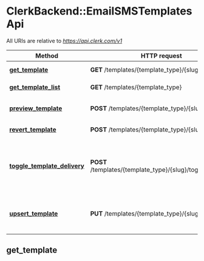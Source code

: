 # ClerkBackend::EmailSMSTemplatesApi

All URIs are relative to *https://api.clerk.com/v1*

| Method | HTTP request | Description |
| ------ | ------------ | ----------- |
| [**get_template**](EmailSMSTemplatesApi.md#get_template) | **GET** /templates/{template_type}/{slug} | Retrieve a template |
| [**get_template_list**](EmailSMSTemplatesApi.md#get_template_list) | **GET** /templates/{template_type} | List all templates |
| [**preview_template**](EmailSMSTemplatesApi.md#preview_template) | **POST** /templates/{template_type}/{slug}/preview | Preview changes to a template |
| [**revert_template**](EmailSMSTemplatesApi.md#revert_template) | **POST** /templates/{template_type}/{slug}/revert | Revert a template |
| [**toggle_template_delivery**](EmailSMSTemplatesApi.md#toggle_template_delivery) | **POST** /templates/{template_type}/{slug}/toggle_delivery | Toggle the delivery by Clerk for a template of a given type and slug |
| [**upsert_template**](EmailSMSTemplatesApi.md#upsert_template) | **PUT** /templates/{template_type}/{slug} | Update a template for a given type and slug |


## get_template

> <Template> get_template(template_type, slug)

Retrieve a template

Returns the details of a template

### Examples

```ruby
require 'time'
require 'clerk-sdk-ruby-backend'
# setup authorization
ClerkBackend.configure do |config|
  # Configure Bearer authorization (sk_<environment>_<secret value>): bearerAuth
  config.access_token = 'YOUR_BEARER_TOKEN'
end

api_instance = ClerkBackend::EmailSMSTemplatesApi.new
template_type = 'email' # String | The type of templates to retrieve (email or SMS)
slug = 'slug_example' # String | The slug (i.e. machine-friendly name) of the template to retrieve

begin
  # Retrieve a template
  result = api_instance.get_template(template_type, slug)
  p result
rescue ClerkBackend::ApiError => e
  puts "Error when calling EmailSMSTemplatesApi->get_template: #{e}"
end
```

#### Using the get_template_with_http_info variant

This returns an Array which contains the response data, status code and headers.

> <Array(<Template>, Integer, Hash)> get_template_with_http_info(template_type, slug)

```ruby
begin
  # Retrieve a template
  data, status_code, headers = api_instance.get_template_with_http_info(template_type, slug)
  p status_code # => 2xx
  p headers # => { ... }
  p data # => <Template>
rescue ClerkBackend::ApiError => e
  puts "Error when calling EmailSMSTemplatesApi->get_template_with_http_info: #{e}"
end
```

### Parameters

| Name | Type | Description | Notes |
| ---- | ---- | ----------- | ----- |
| **template_type** | **String** | The type of templates to retrieve (email or SMS) |  |
| **slug** | **String** | The slug (i.e. machine-friendly name) of the template to retrieve |  |

### Return type

[**Template**](Template.md)

### Authorization

[bearerAuth](../README.md#bearerAuth)

### HTTP request headers

- **Content-Type**: Not defined
- **Accept**: application/json


## get_template_list

> <Array<Template>> get_template_list(template_type)

List all templates

Returns a list of all templates. The templates are returned sorted by position.

### Examples

```ruby
require 'time'
require 'clerk-sdk-ruby-backend'
# setup authorization
ClerkBackend.configure do |config|
  # Configure Bearer authorization (sk_<environment>_<secret value>): bearerAuth
  config.access_token = 'YOUR_BEARER_TOKEN'
end

api_instance = ClerkBackend::EmailSMSTemplatesApi.new
template_type = 'email' # String | The type of templates to list (email or SMS)

begin
  # List all templates
  result = api_instance.get_template_list(template_type)
  p result
rescue ClerkBackend::ApiError => e
  puts "Error when calling EmailSMSTemplatesApi->get_template_list: #{e}"
end
```

#### Using the get_template_list_with_http_info variant

This returns an Array which contains the response data, status code and headers.

> <Array(<Array<Template>>, Integer, Hash)> get_template_list_with_http_info(template_type)

```ruby
begin
  # List all templates
  data, status_code, headers = api_instance.get_template_list_with_http_info(template_type)
  p status_code # => 2xx
  p headers # => { ... }
  p data # => <Array<Template>>
rescue ClerkBackend::ApiError => e
  puts "Error when calling EmailSMSTemplatesApi->get_template_list_with_http_info: #{e}"
end
```

### Parameters

| Name | Type | Description | Notes |
| ---- | ---- | ----------- | ----- |
| **template_type** | **String** | The type of templates to list (email or SMS) |  |

### Return type

[**Array&lt;Template&gt;**](Template.md)

### Authorization

[bearerAuth](../README.md#bearerAuth)

### HTTP request headers

- **Content-Type**: Not defined
- **Accept**: application/json


## preview_template

> Object preview_template(template_type, slug, opts)

Preview changes to a template

Returns a preview of a template for a given template_type, slug and body

### Examples

```ruby
require 'time'
require 'clerk-sdk-ruby-backend'
# setup authorization
ClerkBackend.configure do |config|
  # Configure Bearer authorization (sk_<environment>_<secret value>): bearerAuth
  config.access_token = 'YOUR_BEARER_TOKEN'
end

api_instance = ClerkBackend::EmailSMSTemplatesApi.new
template_type = 'template_type_example' # String | The type of template to preview
slug = 'slug_example' # String | The slug of the template to preview
opts = {
  preview_template_request: ClerkBackend::PreviewTemplateRequest.new # PreviewTemplateRequest | Required parameters
}

begin
  # Preview changes to a template
  result = api_instance.preview_template(template_type, slug, opts)
  p result
rescue ClerkBackend::ApiError => e
  puts "Error when calling EmailSMSTemplatesApi->preview_template: #{e}"
end
```

#### Using the preview_template_with_http_info variant

This returns an Array which contains the response data, status code and headers.

> <Array(Object, Integer, Hash)> preview_template_with_http_info(template_type, slug, opts)

```ruby
begin
  # Preview changes to a template
  data, status_code, headers = api_instance.preview_template_with_http_info(template_type, slug, opts)
  p status_code # => 2xx
  p headers # => { ... }
  p data # => Object
rescue ClerkBackend::ApiError => e
  puts "Error when calling EmailSMSTemplatesApi->preview_template_with_http_info: #{e}"
end
```

### Parameters

| Name | Type | Description | Notes |
| ---- | ---- | ----------- | ----- |
| **template_type** | **String** | The type of template to preview |  |
| **slug** | **String** | The slug of the template to preview |  |
| **preview_template_request** | [**PreviewTemplateRequest**](PreviewTemplateRequest.md) | Required parameters | [optional] |

### Return type

**Object**

### Authorization

[bearerAuth](../README.md#bearerAuth)

### HTTP request headers

- **Content-Type**: application/json
- **Accept**: application/json


## revert_template

> <Template> revert_template(template_type, slug)

Revert a template

Reverts an updated template to its default state

### Examples

```ruby
require 'time'
require 'clerk-sdk-ruby-backend'
# setup authorization
ClerkBackend.configure do |config|
  # Configure Bearer authorization (sk_<environment>_<secret value>): bearerAuth
  config.access_token = 'YOUR_BEARER_TOKEN'
end

api_instance = ClerkBackend::EmailSMSTemplatesApi.new
template_type = 'email' # String | The type of template to revert
slug = 'slug_example' # String | The slug of the template to revert

begin
  # Revert a template
  result = api_instance.revert_template(template_type, slug)
  p result
rescue ClerkBackend::ApiError => e
  puts "Error when calling EmailSMSTemplatesApi->revert_template: #{e}"
end
```

#### Using the revert_template_with_http_info variant

This returns an Array which contains the response data, status code and headers.

> <Array(<Template>, Integer, Hash)> revert_template_with_http_info(template_type, slug)

```ruby
begin
  # Revert a template
  data, status_code, headers = api_instance.revert_template_with_http_info(template_type, slug)
  p status_code # => 2xx
  p headers # => { ... }
  p data # => <Template>
rescue ClerkBackend::ApiError => e
  puts "Error when calling EmailSMSTemplatesApi->revert_template_with_http_info: #{e}"
end
```

### Parameters

| Name | Type | Description | Notes |
| ---- | ---- | ----------- | ----- |
| **template_type** | **String** | The type of template to revert |  |
| **slug** | **String** | The slug of the template to revert |  |

### Return type

[**Template**](Template.md)

### Authorization

[bearerAuth](../README.md#bearerAuth)

### HTTP request headers

- **Content-Type**: Not defined
- **Accept**: application/json


## toggle_template_delivery

> <Template> toggle_template_delivery(template_type, slug, opts)

Toggle the delivery by Clerk for a template of a given type and slug

Toggles the delivery by Clerk for a template of a given type and slug. If disabled, Clerk will not deliver the resulting email or SMS. The app developer will need to listen to the `email.created` or `sms.created` webhooks in order to handle delivery themselves.

### Examples

```ruby
require 'time'
require 'clerk-sdk-ruby-backend'
# setup authorization
ClerkBackend.configure do |config|
  # Configure Bearer authorization (sk_<environment>_<secret value>): bearerAuth
  config.access_token = 'YOUR_BEARER_TOKEN'
end

api_instance = ClerkBackend::EmailSMSTemplatesApi.new
template_type = 'email' # String | The type of template to toggle delivery for
slug = 'slug_example' # String | The slug of the template for which to toggle delivery
opts = {
  toggle_template_delivery_request: ClerkBackend::ToggleTemplateDeliveryRequest.new # ToggleTemplateDeliveryRequest | 
}

begin
  # Toggle the delivery by Clerk for a template of a given type and slug
  result = api_instance.toggle_template_delivery(template_type, slug, opts)
  p result
rescue ClerkBackend::ApiError => e
  puts "Error when calling EmailSMSTemplatesApi->toggle_template_delivery: #{e}"
end
```

#### Using the toggle_template_delivery_with_http_info variant

This returns an Array which contains the response data, status code and headers.

> <Array(<Template>, Integer, Hash)> toggle_template_delivery_with_http_info(template_type, slug, opts)

```ruby
begin
  # Toggle the delivery by Clerk for a template of a given type and slug
  data, status_code, headers = api_instance.toggle_template_delivery_with_http_info(template_type, slug, opts)
  p status_code # => 2xx
  p headers # => { ... }
  p data # => <Template>
rescue ClerkBackend::ApiError => e
  puts "Error when calling EmailSMSTemplatesApi->toggle_template_delivery_with_http_info: #{e}"
end
```

### Parameters

| Name | Type | Description | Notes |
| ---- | ---- | ----------- | ----- |
| **template_type** | **String** | The type of template to toggle delivery for |  |
| **slug** | **String** | The slug of the template for which to toggle delivery |  |
| **toggle_template_delivery_request** | [**ToggleTemplateDeliveryRequest**](ToggleTemplateDeliveryRequest.md) |  | [optional] |

### Return type

[**Template**](Template.md)

### Authorization

[bearerAuth](../README.md#bearerAuth)

### HTTP request headers

- **Content-Type**: application/json
- **Accept**: application/json


## upsert_template

> <Template> upsert_template(template_type, slug, opts)

Update a template for a given type and slug

Updates the existing template of the given type and slug

### Examples

```ruby
require 'time'
require 'clerk-sdk-ruby-backend'
# setup authorization
ClerkBackend.configure do |config|
  # Configure Bearer authorization (sk_<environment>_<secret value>): bearerAuth
  config.access_token = 'YOUR_BEARER_TOKEN'
end

api_instance = ClerkBackend::EmailSMSTemplatesApi.new
template_type = 'email' # String | The type of template to update
slug = 'slug_example' # String | The slug of the template to update
opts = {
  upsert_template_request: ClerkBackend::UpsertTemplateRequest.new # UpsertTemplateRequest | 
}

begin
  # Update a template for a given type and slug
  result = api_instance.upsert_template(template_type, slug, opts)
  p result
rescue ClerkBackend::ApiError => e
  puts "Error when calling EmailSMSTemplatesApi->upsert_template: #{e}"
end
```

#### Using the upsert_template_with_http_info variant

This returns an Array which contains the response data, status code and headers.

> <Array(<Template>, Integer, Hash)> upsert_template_with_http_info(template_type, slug, opts)

```ruby
begin
  # Update a template for a given type and slug
  data, status_code, headers = api_instance.upsert_template_with_http_info(template_type, slug, opts)
  p status_code # => 2xx
  p headers # => { ... }
  p data # => <Template>
rescue ClerkBackend::ApiError => e
  puts "Error when calling EmailSMSTemplatesApi->upsert_template_with_http_info: #{e}"
end
```

### Parameters

| Name | Type | Description | Notes |
| ---- | ---- | ----------- | ----- |
| **template_type** | **String** | The type of template to update |  |
| **slug** | **String** | The slug of the template to update |  |
| **upsert_template_request** | [**UpsertTemplateRequest**](UpsertTemplateRequest.md) |  | [optional] |

### Return type

[**Template**](Template.md)

### Authorization

[bearerAuth](../README.md#bearerAuth)

### HTTP request headers

- **Content-Type**: application/json
- **Accept**: application/json

